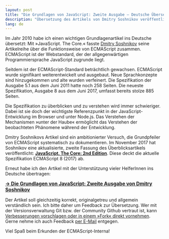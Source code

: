 ```yaml
---
layout: post
title: "Die Grundlagen von JavaScript: Zweite Ausgabe – Deutsche Übersetzung"
description: "Übersetzung des Artikels von Dmitry Soshnikov veröffentlicht"
lang: de
---
```


<p>Im Jahr 2010 habe ich einen wichtigen Grundlagenartikel ins Deutsche übersetzt: Mit »JavaScript. The Core.« fasste <a href="http://dmitrysoshnikov.com/">Dmitry Soshnikov</a> seine Artikelreihe über die Funktionsweise von ECMAScript zusammen. ECMAScript ist der Webstandard, der der allgegenwärtigen Programmiersprache JavaScript zugrunde liegt.</p>

<p>Seitdem ist der ECMAScript-Standard beträchtlich gewachsen. ECMAScript wurde signifikant weiterentwickelt und ausgebaut. Neue Sprachkonzepte sind hinzugekommen und alte wurden verfeinert. Die Spezifikation der Ausgabe 5.1 aus dem Juni 2011 hatte noch 258 Seiten. Die neueste Spezifikation, Ausgabe 8 aus dem Juni 2017, umfasst bereits stolze 885 Seiten.<p>

<p>Die Spezifikation zu überblicken und zu verstehen wird immer schwieriger. Dabei ist sie doch der wichtigste Referenzpunkt in der JavaScript-Entwicklung im Browser und unter Node.js. Das Verstehen der Mechanismen »unter der Haube« ermöglicht das Verstehen der beobachteten Phänomene während der Entwicklung.</p>

<p>Dmitry Soshnikovs Artikel sind ein ambitionierter Versuch, die Grundpfeiler von ECMAScript systematisch zu dokumentieren. Im November 2017 hat Soshnikov eine aktualisierte, zweite Fassung des Überblicksartikels veröffentlicht: <strong><a href="http://dmitrysoshnikov.com/ecmascript/javascript-the-core-2nd-edition/">JavaScript. The Core: 2nd Edition</a></strong>. Diese deckt die aktuelle Spezifikation ECMAScript 8 (2017) ab.</p>

<p>Erneut habe ich den Artikel mit der Unterstützung vieler HelferInnen ins Deutsche übertragen:</p>

<p><strong style="font-size: 1.1em"><a href="/javascript-core/2/">→ Die Grundlagen von JavaScript:
Zweite Ausgabe von Dmitry Soshnikov</a></strong></p>

<p>Der Artikel soll gleichzeitig korrekt, originalgetreu und allgemein verständlich sein. Ich bitte daher um Feedback zur Übersetzung. Wer mit der Versionsverwaltung Git bzw. der Community Github vertraut ist, kann <a href="http://github.com/molily/jscore-de">Verbesserungen vorschlagen oder in einem »Fork« direkt vornehmen</a>. Gerne nehme ich auch Feedback <a href="mailto:molily@mailbox.org">per E-Mail</a> entgegen.</p>

<p>Viel Spaß beim Erkunden der ECMAScript-Interna!</p>